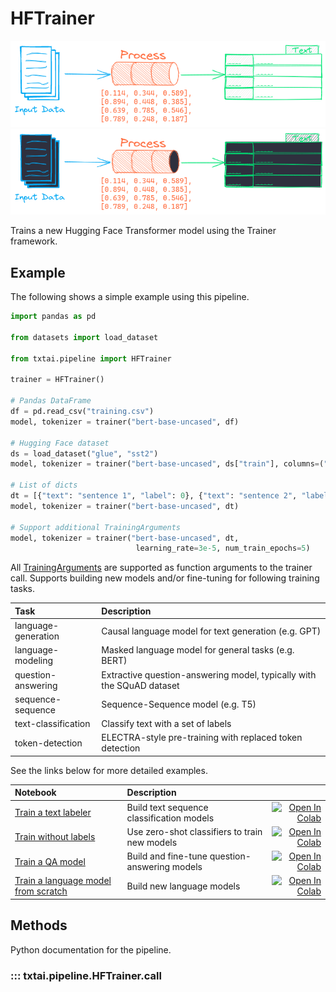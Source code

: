 # HFTrainer

![pipeline](../../images/pipeline.png#only-light)
![pipeline](../../images/pipeline-dark.png#only-dark)

Trains a new Hugging Face Transformer model using the Trainer framework.

## Example

The following shows a simple example using this pipeline.

```python
import pandas as pd

from datasets import load_dataset

from txtai.pipeline import HFTrainer

trainer = HFTrainer()

# Pandas DataFrame
df = pd.read_csv("training.csv")
model, tokenizer = trainer("bert-base-uncased", df)

# Hugging Face dataset
ds = load_dataset("glue", "sst2")
model, tokenizer = trainer("bert-base-uncased", ds["train"], columns=("sentence", "label"))

# List of dicts
dt = [{"text": "sentence 1", "label": 0}, {"text": "sentence 2", "label": 1}]]
model, tokenizer = trainer("bert-base-uncased", dt)

# Support additional TrainingArguments
model, tokenizer = trainer("bert-base-uncased", dt, 
                            learning_rate=3e-5, num_train_epochs=5)
```

All [TrainingArguments](https://huggingface.co/transformers/main_classes/trainer.html#transformers.TrainingArguments) are supported as function arguments to the trainer call. Supports building new models and/or fine-tuning for following training tasks.

| Task | Description |
|:-----|:------------|
| language-generation | Causal language model for text generation (e.g. GPT) |
| language-modeling | Masked language model for general tasks (e.g. BERT) |
| question-answering | Extractive question-answering model, typically with the SQuAD dataset |
| sequence-sequence  | Sequence-Sequence model (e.g. T5) |
| text-classification | Classify text with a set of labels |
| token-detection | ELECTRA-style pre-training with replaced token detection |

See the links below for more detailed examples.

| Notebook  | Description  |       |
|:----------|:-------------|------:|
| [Train a text labeler](https://github.com/neuml/txtai/blob/master/examples/16_Train_a_text_labeler.ipynb) | Build text sequence classification models | [![Open In Colab](https://colab.research.google.com/assets/colab-badge.svg)](https://colab.research.google.com/github/neuml/txtai/blob/master/examples/16_Train_a_text_labeler.ipynb) |
| [Train without labels](https://github.com/neuml/txtai/blob/master/examples/17_Train_without_labels.ipynb) | Use zero-shot classifiers to train new models | [![Open In Colab](https://colab.research.google.com/assets/colab-badge.svg)](https://colab.research.google.com/github/neuml/txtai/blob/master/examples/17_Train_without_labels.ipynb) |
| [Train a QA model](https://github.com/neuml/txtai/blob/master/examples/19_Train_a_QA_model.ipynb) | Build and fine-tune question-answering models | [![Open In Colab](https://colab.research.google.com/assets/colab-badge.svg)](https://colab.research.google.com/github/neuml/txtai/blob/master/examples/19_Train_a_QA_model.ipynb) |
| [Train a language model from scratch](https://github.com/neuml/txtai/blob/master/examples/41_Train_a_language_model_from_scratch.ipynb) | Build new language models | [![Open In Colab](https://colab.research.google.com/assets/colab-badge.svg)](https://colab.research.google.com/github/neuml/txtai/blob/master/examples/41_Train_a_language_model_from_scratch.ipynb) |

## Methods 

Python documentation for the pipeline.

### ::: txtai.pipeline.HFTrainer.__call__
